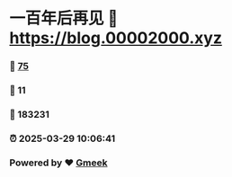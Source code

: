 # 一百年后再见 :link: https://blog.00002000.xyz 
### :page_facing_up: [75](https://blog.00002000.xyz/tag.html) 
### :speech_balloon: 11 
### :hibiscus: 183231 
### :alarm_clock: 2025-03-29 10:06:41 
### Powered by :heart: [Gmeek](https://github.com/Meekdai/Gmeek)
